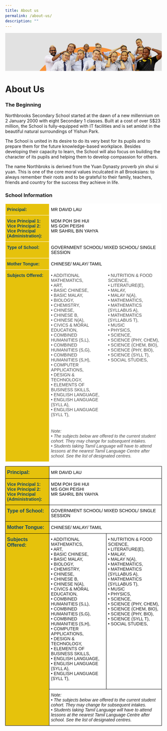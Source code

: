 ```yaml
---
title: About us
permalink: /about-us/
description: ""
---
```

![](/images/about_us.jpg)

About Us
========

### The Beginning

Northbrooks Secondary School started at the dawn of a new millennium on 2 January 2000 with eight Secondary 1 classes. Built at a cost of over S$23 million, the School is fully-equipped with IT facilities and is set amidst in the beautiful natural surroundings of Yishun Park.

The School is united in its desire to do its very best for its pupils and to prepare them for the future knowledge-based workplace. Besides developing their capacity to learn, the School will also focus on building the character of its pupils and helping them to develop compassion for others.

The name Northbroks is derived from the Yuan Dynasty proverb yin shui si yuan. This is one of the core moral values inculcated in all Brooksians: to always remember their roots and to be grateful to their family, teachers, friends and country for the success they achieve in life.

### School Information

<table style="border-collapse:collapse;border-spacing:0" class="tg"><thead><tr><th style="background-color:#E6C20C;border-color:#ffffff;border-style:solid;border-width:1px;color:#0F4468;font-family:Arial, Helvetica, sans-serif !important;font-size:14px;font-weight:bold;overflow:hidden;padding:10px 5px;text-align:left;vertical-align:top;word-break:normal"><span style="font-weight:inherit;font-style:inherit;color:#0F4468">Principal:</span></th><th style="background-color:#FFF;border-color:#ffffff;border-style:solid;border-width:1px;color:#323232;font-family:Arial, Helvetica, sans-serif !important;font-size:14px;font-weight:normal;overflow:hidden;padding:10px 5px;text-align:left;vertical-align:top;word-break:normal" colspan="2"><span style="font-weight:inherit;font-style:inherit;color:#000;background-color:#FFF">MR DAVID LAU</span></th></tr></thead><tbody><tr><td style="background-color:#E6C20C;border-color:#ffffff;border-style:solid;border-width:1px;color:#0F4468;font-family:Arial, Helvetica, sans-serif !important;font-size:14px;font-weight:bold;overflow:hidden;padding:10px 5px;text-align:left;vertical-align:top;word-break:normal"><span style="font-weight:bold;color:#0F4468;background-color:#E6C20C">Vice Principal 1:</span><br><span style="font-weight:bold;color:#0F4468;background-color:#E6C20C">Vice Principal 2:</span><br><span style="font-weight:bold;color:#0F4468;background-color:#E6C20C">Vice Principal (Administration):</span></td><td style="background-color:#FFF;border-color:#ffffff;border-style:solid;border-width:1px;color:#484848;font-family:Arial, Helvetica, sans-serif !important;font-size:14px;overflow:hidden;padding:10px 5px;text-align:left;vertical-align:top;word-break:normal" colspan="2"><span style="font-weight:400;font-style:inherit;color:#000">MDM POH SHI HUI</span><br><span style="font-weight:400;font-style:inherit;color:#000">MS GOH PEISHI</span><br><span style="font-weight:400;font-style:inherit;color:#000">MR SAHRIL BIN YAHYA</span></td></tr><tr><td style="background-color:#E6C20C;border-color:#ffffff;border-style:solid;border-width:1px;color:#0F4468;font-family:Arial, Helvetica, sans-serif !important;font-size:14px;font-weight:bold;overflow:hidden;padding:10px 5px;text-align:left;vertical-align:top;word-break:normal"><span style="font-weight:inherit;font-style:inherit;color:#0F4468">Type of School:</span></td><td style="background-color:#FFF;border-color:#ffffff;border-style:solid;border-width:1px;color:#484848;font-family:Arial, Helvetica, sans-serif !important;font-size:14px;overflow:hidden;padding:10px 5px;text-align:left;vertical-align:top;word-break:normal" colspan="2"><span style="font-weight:inherit;font-style:inherit;color:#000;background-color:#FFF">GOVERNMENT SCHOOL/ MIXED SCHOOL/ SINGLE SESSION</span></td></tr><tr><td style="background-color:#E6C20C;border-color:#ffffff;border-style:solid;border-width:1px;color:#0F4468;font-family:Arial, Helvetica, sans-serif !important;font-size:14px;font-weight:bold;overflow:hidden;padding:10px 5px;text-align:left;vertical-align:top;word-break:normal"><span style="font-weight:bold;color:#0F4468;background-color:#E6C20C">Mother Tongue:</span></td><td style="background-color:#FFF;border-color:#ffffff;border-style:solid;border-width:1px;color:#484848;font-family:Arial, Helvetica, sans-serif !important;font-size:14px;overflow:hidden;padding:10px 5px;text-align:left;vertical-align:top;word-break:normal" colspan="2"><span style="font-weight:inherit;font-style:inherit;color:#000;background-color:#FFF">CHINESE/ MALAY/ TAMIL</span></td></tr><tr><td style="background-color:#E6C20C;border-color:#ffffff;border-style:solid;border-width:1px;color:#0F4468;font-family:Arial, Helvetica, sans-serif !important;font-size:14px;font-weight:bold;overflow:hidden;padding:10px 5px;text-align:left;vertical-align:top;word-break:normal" rowspan="2"><span style="font-weight:inherit;font-style:inherit;color:#0F4468">Subjects Offered:</span><br><br></td><td style="background-color:#FFF;border-color:#ffffff;border-style:solid;border-width:1px;color:#484848;font-family:Arial, Helvetica, sans-serif !important;font-size:14px;overflow:hidden;padding:10px 5px;text-align:left;vertical-align:top;word-break:normal"><span style="background-color:#FFF">• ADDITIONAL MATHEMATICS,</span><br><span style="background-color:#FFF">• ART,</span><br><span style="background-color:#FFF">• BASIC CHINESE,</span><br><span style="background-color:#FFF">• BASIC MALAY,</span><br><span style="background-color:#FFF">• BIOLOGY,</span><br><span style="background-color:#FFF">• CHEMISTRY,</span><br><span style="background-color:#FFF">• CHINESE,</span><br><span style="background-color:#FFF">• CHINESE B,</span><br><span style="background-color:#FFF">• CHINESE N(A),</span><br><span style="background-color:#FFF">• CIVICS &amp; MORAL EDUCATION,</span><br><span style="background-color:#FFF">• COMBINED HUMANITIES (S,L),</span><br><span style="background-color:#FFF">• COMBINED HUMANITIES (S,G),</span><br><span style="background-color:#FFF">• COMBINED HUMANITIES (S,H),</span><br><span style="background-color:#FFF">• COMPUTER APPLICATIONS,</span><br><span style="background-color:#FFF">• DESIGN &amp; TECHNOLOGY,</span><br><span style="background-color:#FFF">• ELEMENTS OF BUSINESS SKILLS,</span><br><span style="background-color:#FFF">• ENGLISH LANGUAGE,</span><br><span style="background-color:#FFF">• ENGLISH LANGUAGE (SYLL A),</span><br><span style="background-color:#FFF">• ENGLISH LANGUAGE (SYLL T),</span><br><br></td><td style="background-color:#FFF;border-color:#ffffff;border-style:solid;border-width:1px;color:#484848;font-family:Arial, sans-serif;font-size:14px;overflow:hidden;padding:10px 5px;text-align:left;vertical-align:top;word-break:normal"><span style="background-color:#FFF">• NUTRITION &amp; FOOD SCIENCE,</span><br><span style="background-color:#FFF">• LITERATURE(E),</span><br><span style="background-color:#FFF">• MALAY,</span><br><span style="background-color:#FFF">• MALAY N(A),</span><br><span style="background-color:#FFF">• MATHEMATICS,</span><br><span style="background-color:#FFF">• MATHEMATICS (SYLLABUS A),</span><br><span style="background-color:#FFF">• MATHEMATICS (SYLLABUS T),</span><br><span style="background-color:#FFF">• MUSIC</span><br><span style="background-color:#FFF">• PHYSICS,</span><br><span style="background-color:#FFF">• SCIENCE,</span><br><span style="background-color:#FFF">• SCIENCE (PHY, CHEM),</span><br><span style="background-color:#FFF">• SCIENCE (CHEM, BIO),</span><br><span style="background-color:#FFF">• SCIENCE (PHY, BIO),</span><br><span style="background-color:#FFF">• SCIENCE (SYLL T),</span><br><span style="background-color:#FFF">• SOCIAL STUDIES,</span><br><br><br></td></tr><tr><td style="background-color:#FFF;border-color:#ffffff;border-style:solid;border-width:1px;color:#484848;font-family:Arial, Helvetica, sans-serif !important;font-size:14px;font-style:italic;overflow:hidden;padding:10px 5px;text-align:left;vertical-align:top;word-break:normal" colspan="2"><span style="font-style:italic;background-color:#FFF">Note:</span><br><span style="font-style:italic;background-color:#FFF">• The subjects below are offered to the current student cohort. They may change for subsequent intakes.</span><br><span style="font-style:italic;background-color:#FFF">• Students taking Tamil Language will have to attend lessons at the nearest Tamil Language Centre after school. See the list of designated centres.</span></td></tr></tbody></table>

<style type="text/css">
.tg  {border-collapse:collapse;border-spacing:0;}
.tg td{border-color:black;border-style:solid;border-width:1px;font-family:Arial, sans-serif;font-size:14px;
  overflow:hidden;padding:10px 5px;word-break:normal;}
.tg th{border-color:black;border-style:solid;border-width:1px;font-family:Arial, sans-serif;font-size:14px;
  font-weight:normal;overflow:hidden;padding:10px 5px;word-break:normal;}
.tg .tg-nk84{background-color:#E6C20C;color:#0F4468;font-size:16px;font-weight:bold;text-align:left;vertical-align:top}
.tg .tg-1547{background-color:#FFF;font-style:italic;text-align:left;vertical-align:top}
.tg .tg-zr06{background-color:#FFF;text-align:left;vertical-align:middle}
.tg .tg-04i4{background-color:#E6C20C;color:#0F4468;font-weight:bold;text-align:left;vertical-align:top}
.tg .tg-ktyi{background-color:#FFF;text-align:left;vertical-align:top}
</style>
<table class="tg">
<thead>
  <tr>
    <th class="tg-nk84"><span style="color:#0F4468">Principal:</span></th>
    <th class="tg-zr06" colspan="2"><span style="color:#000;background-color:#FFF">MR DAVID LAU</span></th>
  </tr>
</thead>
<tbody>
  <tr>
    <td class="tg-04i4">Vice Principal 1:<br>Vice Principal 2:<br>Vice Principal (Administration):</td>
    <td class="tg-ktyi" colspan="2"><span style="font-weight:400;color:#000">MDM POH SHI HUI</span><br><span style="font-weight:400;color:#000">MS GOH PEISHI</span><br><span style="font-weight:400;color:#000">MR SAHRIL BIN YAHYA</span></td>
  </tr>
  <tr>
    <td class="tg-nk84"><span style="color:#0F4468">Type of School:</span></td>
    <td class="tg-zr06" colspan="2"><span style="color:#000;background-color:#FFF">GOVERNMENT SCHOOL/ MIXED SCHOOL/ SINGLE SESSION</span></td>
  </tr>
  <tr>
    <td class="tg-nk84">Mother Tongue:</td>
    <td class="tg-zr06" colspan="2"><span style="color:#000;background-color:#FFF">CHINESE/ MALAY/ TAMIL</span></td>
  </tr>
  <tr>
    <td class="tg-nk84" rowspan="2"><span style="color:#0F4468">Subjects Offered:</span><br><span style="font-weight:500;color:#141D1C;background-color:#E6C20C">  </span><br><span style="font-weight:500;color:#141D1C;background-color:#E6C20C"> </span></td>
    <td class="tg-ktyi">• ADDITIONAL MATHEMATICS,<br>• ART,<br>• BASIC CHINESE,<br>• BASIC MALAY,<br>• BIOLOGY,<br>• CHEMISTRY,<br>• CHINESE,<br>• CHINESE B,<br>• CHINESE N(A),<br>• CIVICS &amp; MORAL EDUCATION,<br>• COMBINED HUMANITIES (S,L),<br>• COMBINED HUMANITIES (S,G),<br>• COMBINED HUMANITIES (S,H),<br>• COMPUTER APPLICATIONS,<br>• DESIGN &amp; TECHNOLOGY,<br>• ELEMENTS OF BUSINESS SKILLS,<br>• ENGLISH LANGUAGE,<br>• ENGLISH LANGUAGE (SYLL A),<br>• ENGLISH LANGUAGE (SYLL T),<br><span style="color:#000;background-color:#FFF">                             </span><br></td>
    <td class="tg-ktyi">• NUTRITION &amp; FOOD SCIENCE,<br>• LITERATURE(E),<br>• MALAY,<br>• MALAY N(A),<br>• MATHEMATICS,<br>• MATHEMATICS (SYLLABUS A),<br>• MATHEMATICS (SYLLABUS T),<br>• MUSIC<br>• PHYSICS,<br>• SCIENCE,<br>• SCIENCE (PHY, CHEM),<br>• SCIENCE (CHEM, BIO),<br>• SCIENCE (PHY, BIO),<br>• SCIENCE (SYLL T),<br>• SOCIAL STUDIES,<br><br><br></td>
  </tr>
  <tr>
    <td class="tg-1547" colspan="2">Note:<br>• The subjects below are offered to the current student cohort. They may change for subsequent intakes.<br>• Students taking Tamil Language will have to attend lessons at the nearest Tamil Language Centre after school. See the list of designated centres.</td>
  </tr>
</tbody>
</table>